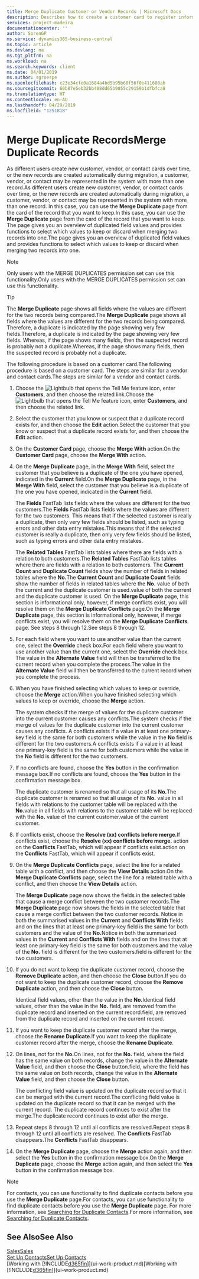```yaml
---
title: Merge Duplicate Customer or Vendor Records | Microsoft Docs
description: Describes how to create a customer card to register information about each new customer or client that you sell to.
services: project-madeira
documentationcenter: ''
author: SorenGP
ms.service: dynamics365-business-central
ms.topic: article
ms.devlang: na
ms.tgt_pltfrm: na
ms.workload: na
ms.search.keywords: client
ms.date: 04/01/2019
ms.author: sgroespe
ms.openlocfilehash: c23e34cfe0a1684a4bd5b95b60f56f0e411608ab
ms.sourcegitcommit: 60b87e5eb32bb408dd65b9855c29159b1dfbfca8
ms.translationtype: HT
ms.contentlocale: en-AU
ms.lasthandoff: 04/29/2019
ms.locfileid: "1251818"
---
```

# <a name="merge-duplicate-records"></a><span data-ttu-id="a9fbc-103">Merge Duplicate Records</span><span class="sxs-lookup"><span data-stu-id="a9fbc-103">Merge Duplicate Records</span></span>
<span data-ttu-id="a9fbc-104">As different users create new customer, vendor, or contact cards over time, or the new records are created automatically during migration, a customer, vendor, or contact may be represented in the system with more than one record.</span><span class="sxs-lookup"><span data-stu-id="a9fbc-104">As different users create new customer, vendor, or contact cards over time, or the new records are created automatically during migration, a customer, vendor, or contact may be represented in the system with more than one record.</span></span> <span data-ttu-id="a9fbc-105">In this case, you can use the **Merge Duplicate** page from the card of the record that you want to keep.</span><span class="sxs-lookup"><span data-stu-id="a9fbc-105">In this case, you can use the **Merge Duplicate** page from the card of the record that you want to keep.</span></span> <span data-ttu-id="a9fbc-106">The page gives you an overview of duplicated field values and provides functions to select which values to keep or discard when merging two records into one.</span><span class="sxs-lookup"><span data-stu-id="a9fbc-106">The page gives you an overview of duplicated field values and provides functions to select which values to keep or discard when merging two records into one.</span></span>

> [!NOTE]
> <span data-ttu-id="a9fbc-107">Only users with the MERGE DUPLICATES permission set can use this functionality.</span><span class="sxs-lookup"><span data-stu-id="a9fbc-107">Only users with the MERGE DUPLICATES permission set can use this functionality.</span></span>

> [!TIP]
> <span data-ttu-id="a9fbc-108">The **Merge Duplicate** page shows all fields where the values are different for the two records being compared.</span><span class="sxs-lookup"><span data-stu-id="a9fbc-108">The **Merge Duplicate** page shows all fields where the values are different for the two records being compared.</span></span> <span data-ttu-id="a9fbc-109">Therefore, a duplicate is indicated by the page showing very few fields.</span><span class="sxs-lookup"><span data-stu-id="a9fbc-109">Therefore, a duplicate is indicated by the page showing very few fields.</span></span> <span data-ttu-id="a9fbc-110">Whereas, if the page shows many fields, then the suspected record is probably not a duplicate.</span><span class="sxs-lookup"><span data-stu-id="a9fbc-110">Whereas, if the page shows many fields, then the suspected record is probably not a duplicate.</span></span>

<span data-ttu-id="a9fbc-111">The following procedure is based on a customer card.</span><span class="sxs-lookup"><span data-stu-id="a9fbc-111">The following procedure is based on a customer card.</span></span> <span data-ttu-id="a9fbc-112">The steps are similar for a vendor  and contact cards.</span><span class="sxs-lookup"><span data-stu-id="a9fbc-112">The steps are similar for a vendor  and contact cards.</span></span>

1. <span data-ttu-id="a9fbc-113">Choose the ![Lightbulb that opens the Tell Me feature](media/ui-search/search_small.png "Tell me what you want to do") icon, enter **Customers**, and then choose the related link.</span><span class="sxs-lookup"><span data-stu-id="a9fbc-113">Choose the ![Lightbulb that opens the Tell Me feature](media/ui-search/search_small.png "Tell me what you want to do") icon, enter **Customers**, and then choose the related link.</span></span>
2. <span data-ttu-id="a9fbc-114">Select the customer that you know or suspect that a duplicate record exists for, and then choose the **Edit** action.</span><span class="sxs-lookup"><span data-stu-id="a9fbc-114">Select the customer that you know or suspect that a duplicate record exists for, and then choose the **Edit** action.</span></span>
3. <span data-ttu-id="a9fbc-115">On the **Customer Card** page, choose the **Merge With** action.</span><span class="sxs-lookup"><span data-stu-id="a9fbc-115">On the **Customer Card** page, choose the **Merge With** action.</span></span>
4. <span data-ttu-id="a9fbc-116">On the **Merge Duplicate** page, in the **Merge With** field, select the customer that you believe is a duplicate of the one you have opened, indicated in the **Current** field.</span><span class="sxs-lookup"><span data-stu-id="a9fbc-116">On the **Merge Duplicate** page, in the **Merge With** field, select the customer that you believe is a duplicate of the one you have opened, indicated in the **Current** field.</span></span>

    <span data-ttu-id="a9fbc-117">The **Fields** FastTab lists fields where the values are different for the two customers.</span><span class="sxs-lookup"><span data-stu-id="a9fbc-117">The **Fields** FastTab lists fields where the values are different for the two customers.</span></span> <span data-ttu-id="a9fbc-118">This means that if the selected customer is really a duplicate, then only very few fields should be listed, such as typing errors and other data entry mistakes.</span><span class="sxs-lookup"><span data-stu-id="a9fbc-118">This means that if the selected customer is really a duplicate, then only very few fields should be listed, such as typing errors and other data entry mistakes.</span></span>

    <span data-ttu-id="a9fbc-119">The **Related Tables** FastTab lists tables where there are fields with a relation to both customers.</span><span class="sxs-lookup"><span data-stu-id="a9fbc-119">The **Related Tables** FastTab lists tables where there are fields with a relation to both customers.</span></span> <span data-ttu-id="a9fbc-120">The **Current Count** and **Duplicate Count** fields show the number of fields in related tables where the **No.**</span><span class="sxs-lookup"><span data-stu-id="a9fbc-120">The **Current Count** and **Duplicate Count** fields show the number of fields in related tables where the **No.**</span></span> <span data-ttu-id="a9fbc-121">value of both the current and the duplicate customer is used.</span><span class="sxs-lookup"><span data-stu-id="a9fbc-121">value of both the current and the duplicate customer is used.</span></span> <span data-ttu-id="a9fbc-122">On the **Merge Duplicate** page, this section is informational only, however, if merge conflicts exist, you will resolve them on the **Merge Duplicate Conflicts** page.</span><span class="sxs-lookup"><span data-stu-id="a9fbc-122">On the **Merge Duplicate** page, this section is informational only, however, if merge conflicts exist, you will resolve them on the **Merge Duplicate Conflicts** page.</span></span> <span data-ttu-id="a9fbc-123">See steps 8 through 12.</span><span class="sxs-lookup"><span data-stu-id="a9fbc-123">See steps 8 through 12.</span></span>   

5. <span data-ttu-id="a9fbc-124">For each field where you want to use another value than the current one, select the **Override** check box.</span><span class="sxs-lookup"><span data-stu-id="a9fbc-124">For each field where you want to use another value than the current one, select the **Override** check box.</span></span> <span data-ttu-id="a9fbc-125">The value in the **Alternate Value** field will then be transferred to the current record when you complete the process.</span><span class="sxs-lookup"><span data-stu-id="a9fbc-125">The value in the **Alternate Value** field will then be transferred to the current record when you complete the process.</span></span>
6. <span data-ttu-id="a9fbc-126">When you have finished selecting which values to keep or override, choose the **Merge** action.</span><span class="sxs-lookup"><span data-stu-id="a9fbc-126">When you have finished selecting which values to keep or override, choose the **Merge** action.</span></span>

    <span data-ttu-id="a9fbc-127">The system checks if the merge of values for the duplicate customer into the current customer causes any conflicts.</span><span class="sxs-lookup"><span data-stu-id="a9fbc-127">The system checks if the merge of values for the duplicate customer into the current customer causes any conflicts.</span></span> <span data-ttu-id="a9fbc-128">A conflicts exists if a value in at least one primary-key field is the same for both customers while the value in the **No** field is different for the two customers.</span><span class="sxs-lookup"><span data-stu-id="a9fbc-128">A conflicts exists if a value in at least one primary-key field is the same for both customers while the value in the **No** field is different for the two customers.</span></span>

7. <span data-ttu-id="a9fbc-129">If no conflicts are found, choose the **Yes** button in the confirmation message box.</span><span class="sxs-lookup"><span data-stu-id="a9fbc-129">If no conflicts are found, choose the **Yes** button in the confirmation message box.</span></span>

    <span data-ttu-id="a9fbc-130">The duplicate customer is renamed so that all usage of its **No.**</span><span class="sxs-lookup"><span data-stu-id="a9fbc-130">The duplicate customer is renamed so that all usage of its **No.**</span></span> <span data-ttu-id="a9fbc-131">value in all fields with relations to the customer table will be replaced with the **No.**</span><span class="sxs-lookup"><span data-stu-id="a9fbc-131">value in all fields with relations to the customer table will be replaced with the **No.**</span></span> <span data-ttu-id="a9fbc-132">value of the current customer.</span><span class="sxs-lookup"><span data-stu-id="a9fbc-132">value of the current customer.</span></span>
8. <span data-ttu-id="a9fbc-133">If conflicts exist, choose the **Resolve (xx) conflicts before merge.**</span><span class="sxs-lookup"><span data-stu-id="a9fbc-133">If conflicts exist, choose the **Resolve (xx) conflicts before merge.**</span></span> <span data-ttu-id="a9fbc-134">action on the **Conflicts** FastTab, which will appear if conflicts exist.</span><span class="sxs-lookup"><span data-stu-id="a9fbc-134">action on the **Conflicts** FastTab, which will appear if conflicts exist.</span></span>
9. <span data-ttu-id="a9fbc-135">On the **Merge Duplicate Conflicts** page, select the line for a related table with a conflict, and then choose the **View Details** action.</span><span class="sxs-lookup"><span data-stu-id="a9fbc-135">On the **Merge Duplicate Conflicts** page, select the line for a related table with a conflict, and then choose the **View Details** action.</span></span>

    <span data-ttu-id="a9fbc-136">The **Merge Duplicate** page now shows the fields in the selected table that cause a merge conflict between the two customer records.</span><span class="sxs-lookup"><span data-stu-id="a9fbc-136">The **Merge Duplicate** page now shows the fields in the selected table that cause a merge conflict between the two customer records.</span></span> <span data-ttu-id="a9fbc-137">Notice in both the summarised values in the **Current** and **Conflicts With** fields and on the lines that at least one primary-key field is the same for both customers and the value of the **No.**</span><span class="sxs-lookup"><span data-stu-id="a9fbc-137">Notice in both the summarized values in the **Current** and **Conflicts With** fields and on the lines that at least one primary-key field is the same for both customers and the value of the **No.**</span></span> <span data-ttu-id="a9fbc-138">field is different for the two customers.</span><span class="sxs-lookup"><span data-stu-id="a9fbc-138">field is different for the two customers.</span></span>   
10. <span data-ttu-id="a9fbc-139">If you do not want to keep the duplicate customer record, choose the **Remove Duplicate** action, and then choose the **Close** button.</span><span class="sxs-lookup"><span data-stu-id="a9fbc-139">If you do not want to keep the duplicate customer record, choose the **Remove Duplicate** action, and then choose the **Close** button.</span></span>

    <span data-ttu-id="a9fbc-140">Identical field values, other than the value in the **No.**</span><span class="sxs-lookup"><span data-stu-id="a9fbc-140">Identical field values, other than the value in the **No.**</span></span> <span data-ttu-id="a9fbc-141">field, are removed from the duplicate record and inserted on the current record.</span><span class="sxs-lookup"><span data-stu-id="a9fbc-141">field, are removed from the duplicate record and inserted on the current record.</span></span>
11. <span data-ttu-id="a9fbc-142">If you want to keep the duplicate customer record after the merge,  choose the **Rename Duplicate**.</span><span class="sxs-lookup"><span data-stu-id="a9fbc-142">If you want to keep the duplicate customer record after the merge,  choose the **Rename Duplicate**.</span></span>
12. <span data-ttu-id="a9fbc-143">On lines, not for the **No.**</span><span class="sxs-lookup"><span data-stu-id="a9fbc-143">On lines, not for the **No.**</span></span> <span data-ttu-id="a9fbc-144">field, where the field has the same value on both records, change the value in the **Alternate Value** field, and then choose the **Close** button.</span><span class="sxs-lookup"><span data-stu-id="a9fbc-144">field, where the field has the same value on both records, change the value in the **Alternate Value** field, and then choose the **Close** button.</span></span>

    <span data-ttu-id="a9fbc-145">The conflicting field value is updated on the duplicate record so that it can be merged with the current record.</span><span class="sxs-lookup"><span data-stu-id="a9fbc-145">The conflicting field value is updated on the duplicate record so that it can be merged with the current record.</span></span> <span data-ttu-id="a9fbc-146">The duplicate record continues to exist after the merge.</span><span class="sxs-lookup"><span data-stu-id="a9fbc-146">The duplicate record continues to exist after the merge.</span></span>
13. <span data-ttu-id="a9fbc-147">Repeat steps 8 through 12 until all conflicts are resolved.</span><span class="sxs-lookup"><span data-stu-id="a9fbc-147">Repeat steps 8 through 12 until all conflicts are resolved.</span></span> <span data-ttu-id="a9fbc-148">The **Conflicts** FastTab disappears.</span><span class="sxs-lookup"><span data-stu-id="a9fbc-148">The **Conflicts** FastTab disappears.</span></span>
14. <span data-ttu-id="a9fbc-149">On the **Merge Duplicate** page, choose the **Merge** action again, and then select the **Yes** button in the confirmation message box.</span><span class="sxs-lookup"><span data-stu-id="a9fbc-149">On the **Merge Duplicate** page, choose the **Merge** action again, and then select the **Yes** button in the confirmation message box.</span></span>

> [!NOTE]
> <span data-ttu-id="a9fbc-150">For contacts, you can use functionality to find duplicate contacts before you use the **Merge Duplicate** page.</span><span class="sxs-lookup"><span data-stu-id="a9fbc-150">For contacts, you can use functionality to find duplicate contacts before you use the **Merge Duplicate** page.</span></span> <span data-ttu-id="a9fbc-151">For more information, see [Searching for Duplicate Contacts](marketing-setup-contacts.md#searching-for-duplicate-contacts).</span><span class="sxs-lookup"><span data-stu-id="a9fbc-151">For more information, see [Searching for Duplicate Contacts](marketing-setup-contacts.md#searching-for-duplicate-contacts).</span></span>

## <a name="see-also"></a><span data-ttu-id="a9fbc-152">See Also</span><span class="sxs-lookup"><span data-stu-id="a9fbc-152">See Also</span></span>
[<span data-ttu-id="a9fbc-153">Sales</span><span class="sxs-lookup"><span data-stu-id="a9fbc-153">Sales</span></span>](sales-manage-sales.md)  
[<span data-ttu-id="a9fbc-154">Set Up Contacts</span><span class="sxs-lookup"><span data-stu-id="a9fbc-154">Set Up Contacts</span></span>](marketing-setup-contacts.md)  
<span data-ttu-id="a9fbc-155">[Working with [!INCLUDE[d365fin](includes/d365fin_md.md)]](ui-work-product.md)</span><span class="sxs-lookup"><span data-stu-id="a9fbc-155">[Working with [!INCLUDE[d365fin](includes/d365fin_md.md)]](ui-work-product.md)</span></span>
